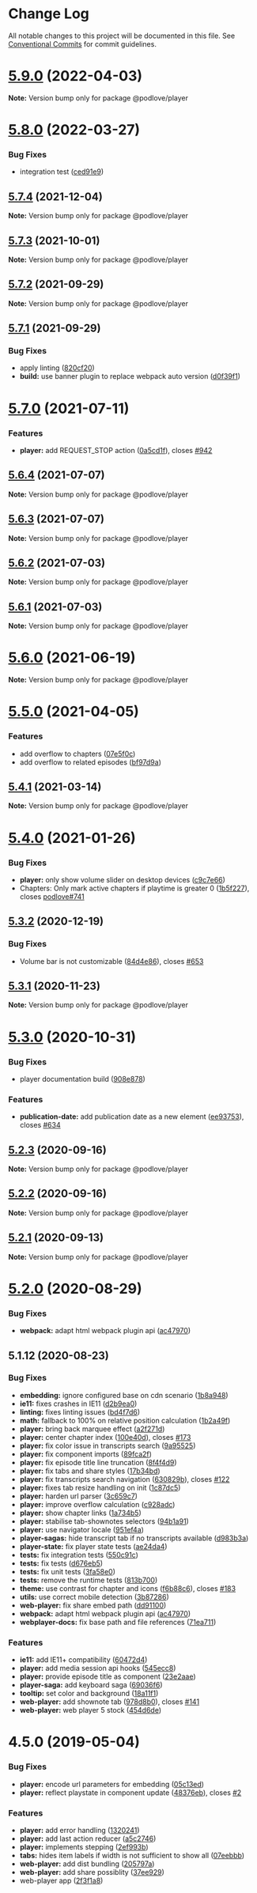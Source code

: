 # Change Log

All notable changes to this project will be documented in this file.
See [Conventional Commits](https://conventionalcommits.org) for commit guidelines.

# [5.9.0](https://github.com/podlove/podlove-ui/compare/v5.8.0...v5.9.0) (2022-04-03)

**Note:** Version bump only for package @podlove/player





# [5.8.0](https://github.com/podlove/podlove-ui/compare/v5.7.4...v5.8.0) (2022-03-27)


### Bug Fixes

* integration test ([ced91e9](https://github.com/podlove/podlove-ui/commit/ced91e9aa6a6c248b5365a412ff9fe8463dffe2f))





## [5.7.4](https://github.com/podlove/podlove-ui/compare/v5.7.3...v5.7.4) (2021-12-04)

**Note:** Version bump only for package @podlove/player





## [5.7.3](https://github.com/podlove/podlove-ui/compare/v5.7.2...v5.7.3) (2021-10-01)

**Note:** Version bump only for package @podlove/player





## [5.7.2](https://github.com/podlove/podlove-ui/compare/v5.7.1...v5.7.2) (2021-09-29)

**Note:** Version bump only for package @podlove/player





## [5.7.1](https://github.com/podlove/podlove-ui/compare/v5.7.0...v5.7.1) (2021-09-29)


### Bug Fixes

* apply linting ([820cf20](https://github.com/podlove/podlove-ui/commit/820cf200c4337e832173cc95eeed3cbd6e2d343d))
* **build:** use banner plugin to replace webpack auto version ([d0f39f1](https://github.com/podlove/podlove-ui/commit/d0f39f154da6d9ada2eecb879039384e619ef414))





# [5.7.0](https://github.com/podlove/podlove-ui/compare/v5.6.4...v5.7.0) (2021-07-11)


### Features

* **player:** add REQUEST_STOP action ([0a5cd1f](https://github.com/podlove/podlove-ui/commit/0a5cd1fd1778aa2134149233196cc186217b5792)), closes [#942](https://github.com/podlove/podlove-ui/issues/942)





## [5.6.4](https://github.com/podlove/podlove-ui/compare/v5.6.3...v5.6.4) (2021-07-07)

**Note:** Version bump only for package @podlove/player





## [5.6.3](https://github.com/podlove/podlove-ui/compare/v5.6.2...v5.6.3) (2021-07-07)

**Note:** Version bump only for package @podlove/player





## [5.6.2](https://github.com/podlove/podlove-ui/compare/v5.6.1...v5.6.2) (2021-07-03)

**Note:** Version bump only for package @podlove/player





## [5.6.1](https://github.com/podlove/podlove-ui/compare/v5.6.0...v5.6.1) (2021-07-03)

**Note:** Version bump only for package @podlove/player





# [5.6.0](https://github.com/podlove/podlove-ui/compare/v5.5.0...v5.6.0) (2021-06-19)

**Note:** Version bump only for package @podlove/player





# [5.5.0](https://github.com/podlove/podlove-ui/compare/v5.4.1...v5.5.0) (2021-04-05)


### Features

* add overflow to chapters ([07e5f0c](https://github.com/podlove/podlove-ui/commit/07e5f0ccd7f7ec6ad023d8ddee6fbc1df78a0d29))
* add overflow to related episodes ([bf97d9a](https://github.com/podlove/podlove-ui/commit/bf97d9a8d43f69e8b89c1ffc7763a02ef1108330))





## [5.4.1](https://github.com/podlove/podlove-ui/compare/v5.4.0...v5.4.1) (2021-03-14)

**Note:** Version bump only for package @podlove/player





# [5.4.0](https://github.com/podlove/podlove-ui/compare/v5.3.2...v5.4.0) (2021-01-26)


### Bug Fixes

* **player:** only show volume slider on desktop devices ([c9c7e66](https://github.com/podlove/podlove-ui/commit/c9c7e66a0a3489f192ab1c7a81ce5044bb1eaaba))
* Chapters: Only mark active chapters if playtime is greater 0 ([1b5f227](https://github.com/podlove/podlove-ui/commit/1b5f227dfcd39c53357acef7b033c2623c0ebd3d)), closes [podlove#741](https://github.com/podlove/issues/741)





## [5.3.2](https://github.com/podlove/podlove-ui/compare/v5.3.1...v5.3.2) (2020-12-19)


### Bug Fixes

* Volume bar is not customizable ([84d4e86](https://github.com/podlove/podlove-ui/commit/84d4e86e0c16870072d977f876463cee1c7621d7)), closes [#653](https://github.com/podlove/podlove-ui/issues/653)





## [5.3.1](https://github.com/podlove/podlove-ui/compare/v5.3.0...v5.3.1) (2020-11-23)

**Note:** Version bump only for package @podlove/player





# [5.3.0](https://github.com/podlove/podlove-ui/compare/v5.2.3...v5.3.0) (2020-10-31)


### Bug Fixes

* player documentation build ([908e878](https://github.com/podlove/podlove-ui/commit/908e878c6a312bb11c6a0b4ba5d44e605263d2ea))


### Features

* **publication-date:** add publication date as a new element ([ee93753](https://github.com/podlove/podlove-ui/commit/ee93753bbfee9744eead093919670aa23efaeb3e)), closes [#634](https://github.com/podlove/podlove-ui/issues/634)





## [5.2.3](https://github.com/podlove/podlove-ui/compare/v5.2.2...v5.2.3) (2020-09-16)

**Note:** Version bump only for package @podlove/player





## [5.2.2](https://github.com/podlove/podlove-ui/compare/v5.2.1...v5.2.2) (2020-09-16)

**Note:** Version bump only for package @podlove/player





## [5.2.1](https://github.com/podlove/podlove-ui/compare/v5.2.0...v5.2.1) (2020-09-13)

**Note:** Version bump only for package @podlove/player





# [5.2.0](https://github.com/podlove/podlove-ui/compare/v5.1.12...v5.2.0) (2020-08-29)


### Bug Fixes

* **webpack:** adapt html webpack plugin api ([ac47970](https://github.com/podlove/podlove-ui/commit/ac479708be7fa18060ac0cfe4b66b3ccaaa43d26))





## 5.1.12 (2020-08-23)


### Bug Fixes

* **embedding:** ignore configured base on cdn scenario ([1b8a948](https://github.com/podlove/podlove-ui/commit/1b8a9488abdb4ba31148f96ffb3b5c6aaaeb444e))
* **ie11:** fixes crashes in IE11 ([d2b9ea0](https://github.com/podlove/podlove-ui/commit/d2b9ea0243cf1e36eace8e399eeead35496fe6fd))
* **linting:** fixes linting issues ([bd4f7d6](https://github.com/podlove/podlove-ui/commit/bd4f7d6304770d1f4d68c2432ce34dc8e50b933a))
* **math:** fallback to 100% on relative position calculation ([1b2a49f](https://github.com/podlove/podlove-ui/commit/1b2a49f9e377a133366bbd7d30f8753544ac8acf))
* **player:** bring back marquee effect ([a2f271d](https://github.com/podlove/podlove-ui/commit/a2f271db754b6a6d055dd41fd242a8d3fe133cb8))
* **player:** center chapter index ([100e40d](https://github.com/podlove/podlove-ui/commit/100e40d05e66a689c66f4875ed0e4996a4599930)), closes [#173](https://github.com/podlove/podlove-ui/issues/173)
* **player:** fix color issue in transcripts search ([9a95525](https://github.com/podlove/podlove-ui/commit/9a9552519fb261b28e65c349105575d0a5814983))
* **player:** fix component imports ([89fca2f](https://github.com/podlove/podlove-ui/commit/89fca2f4934a68d885055467a4c8977c24ac1ad8))
* **player:** fix episode title line truncation ([8f4f4d9](https://github.com/podlove/podlove-ui/commit/8f4f4d94544119883ec1bde64f949461753c45ab))
* **player:** fix tabs and share styles ([17b34bd](https://github.com/podlove/podlove-ui/commit/17b34bdefd84cff15aa3b6a2f89cd1f7b545c63f))
* **player:** fix transcripts search navigation ([630829b](https://github.com/podlove/podlove-ui/commit/630829bb4b0f1372c75d068a604e73bd41b5f5b6)), closes [#122](https://github.com/podlove/podlove-ui/issues/122)
* **player:** fixes tab resize handling on init ([1c87dc5](https://github.com/podlove/podlove-ui/commit/1c87dc57d5658130ebc00482d6020f92c46c4ce0))
* **player:** harden url parser ([3c659c7](https://github.com/podlove/podlove-ui/commit/3c659c7666ec4628cfe961128494a479c28c6961))
* **player:** improve overflow calculation ([c928adc](https://github.com/podlove/podlove-ui/commit/c928adcc54c66bafcc0391c7ba7f1c0ab019e55b))
* **player:** show chapter links ([1a734b5](https://github.com/podlove/podlove-ui/commit/1a734b51f4799406614652cdca397d9c356138fb))
* **player:** stabilise tab-shownotes selectors ([94b1a91](https://github.com/podlove/podlove-ui/commit/94b1a91f0d295bc714ecf83ad56198f8feff21d1))
* **player:** use navigator locale ([951ef4a](https://github.com/podlove/podlove-ui/commit/951ef4ad22cf37cfd5d07e4f31d4009547f2e4cd))
* **player-sagas:** hide transcript tab if no transcripts available ([d983b3a](https://github.com/podlove/podlove-ui/commit/d983b3a706124d3ee4411418228d4da1a3077f76))
* **player-state:** fix player state tests ([ae24da4](https://github.com/podlove/podlove-ui/commit/ae24da45cf5e460c272a798be58149971f55f36a))
* **tests:** fix integration tests ([550c91c](https://github.com/podlove/podlove-ui/commit/550c91c9d0f4cf4cd6a9f4ba77e48bd1d4c51deb))
* **tests:** fix tests ([d676eb5](https://github.com/podlove/podlove-ui/commit/d676eb5afd20020a7d33dda323d0149d4eeb5fe1))
* **tests:** fix unit tests ([3fa58e0](https://github.com/podlove/podlove-ui/commit/3fa58e0322d4956c2bd5a8b4d59e7aedc685eccb))
* **tests:** remove the runtime tests ([813b700](https://github.com/podlove/podlove-ui/commit/813b70003a5abcda09d440f88c3ddba4445efe77))
* **theme:** use contrast for chapter and icons ([f6b88c6](https://github.com/podlove/podlove-ui/commit/f6b88c607802d72a2dc31da8351f5abb16740d95)), closes [#183](https://github.com/podlove/podlove-ui/issues/183)
* **utils:** use correct mobile detection ([3b87286](https://github.com/podlove/podlove-ui/commit/3b87286fdabbb7d8891baea5d913aa4a876a093a))
* **web-player:** fix share embed path ([dd91100](https://github.com/podlove/podlove-ui/commit/dd91100351e55106d11392357f217a2448d018c0))
* **webpack:** adapt html webpack plugin api ([ac47970](https://github.com/podlove/podlove-ui/commit/ac479708be7fa18060ac0cfe4b66b3ccaaa43d26))
* **webplayer-docs:** fix base path and file references ([71ea711](https://github.com/podlove/podlove-ui/commit/71ea711b5b9571610b6433f3eab0022c0fdd5f3c))


### Features

* **ie11:** add IE11+ compatibility ([60472d4](https://github.com/podlove/podlove-ui/commit/60472d442647ad838feb74b4980cc837f3a96853))
* **player:** add media session api hooks ([545ecc8](https://github.com/podlove/podlove-ui/commit/545ecc853288ecee67f6b9d59774f79ec06d7a68))
* **player:** provide episode title as component ([23e2aae](https://github.com/podlove/podlove-ui/commit/23e2aae5c87551766d831984a1e13c402130ba94))
* **player-saga:** add keyboard saga ([69036f6](https://github.com/podlove/podlove-ui/commit/69036f6f012d1e4963ceb56c712fc598f287137c))
* **tooltip:** set color and background ([18a11f1](https://github.com/podlove/podlove-ui/commit/18a11f12524a582c520d555ab24c47d69683f7cf))
* **web-player:** add shownote tab ([978d8b0](https://github.com/podlove/podlove-ui/commit/978d8b05f2676ef9851c0ad24a19a8ec7e3ebdb5)), closes [#141](https://github.com/podlove/podlove-ui/issues/141)
* **web-player:** web player 5 stock ([454d6de](https://github.com/podlove/podlove-ui/commit/454d6dead15ba4813d68e306ebc6f01a254651ed))



# 4.5.0 (2019-05-04)


### Bug Fixes

* **player:** encode url parameters for embedding ([05c13ed](https://github.com/podlove/podlove-ui/commit/05c13edcaa8e4fd4de82045a6e16c8d95b48c927))
* **player:** reflect playstate in component update ([48376eb](https://github.com/podlove/podlove-ui/commit/48376ebb52db54f257f439cb2701bdb6a5baa170)), closes [#2](https://github.com/podlove/podlove-ui/issues/2)


### Features

* **player:** add error handling ([1320241](https://github.com/podlove/podlove-ui/commit/132024103288d0c39a128eea219b3b01edac8730))
* **player:** add last action reducer ([a5c2746](https://github.com/podlove/podlove-ui/commit/a5c27467e1b2a64ff43eed32718dbb574ad02ad2))
* **player:** implements stepping ([2ef993b](https://github.com/podlove/podlove-ui/commit/2ef993b81f811a8d3ed9ca21f1eb6649c8ddcee2))
* **tabs:** hides item labels if width is not sufficient to show all ([07eebbb](https://github.com/podlove/podlove-ui/commit/07eebbb4d2ef73249eda0a32bbde596687b29a37))
* **web-player:** add dist bundling ([205797a](https://github.com/podlove/podlove-ui/commit/205797abb57a8263b3649685e623cba4eb4aa3e1))
* **web-player:** add share possiblity ([37ee929](https://github.com/podlove/podlove-ui/commit/37ee9291f512d30018ced950be3059fd4643bb95))
* web-player app ([2f3f1a8](https://github.com/podlove/podlove-ui/commit/2f3f1a8902c4d263650cc7ff28b1be62084ba969))
